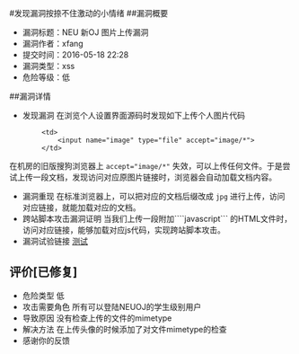 #发现漏洞按捺不住激动的小情绪
##漏洞概要
- 漏洞标题：NEU 新OJ 图片上传漏洞
- 漏洞作者：xfang
- 提交时间：2016-05-18 22:28
- 漏洞类型：xss
- 危险等级：低

##漏洞详情
- 发现漏洞 
在浏览个人设置界面源码时发现如下上传个人图片代码
```
		<td>
			<input name="image" type="file" accept="image/*">
		</td>
```
在机房的旧版搜狗浏览器上 ```accept="image/*"``` 失效，可以上传任何文件。于是尝试上传一段文档，发现访问对应原图片链接时，浏览器会自动加载文档内容。
- 漏洞重现
在标准浏览器上，可以把对应的文档后缀改成 ```jpg``` 进行上传，访问对应链接，就能加载对应的文档。
- 跨站脚本攻击漏洞证明
当我们上传一段附加````javascript``` 的HTML文件时，访问对应链接，能够加载对应js代码，实现跨站脚本攻击。
- 漏洞试验链接
[测试](http://202.118.31.226/avatar/673)


## 评价[已修复]

* 危险类型 低
* 攻击需要角色 所有可以登陆NEUOJ的学生级别用户
* 导致原因 没有检查上传的文件的mimetype
* 解决方法 在上传头像的时候添加了对文件mimetype的检查
* 感谢你的反馈
